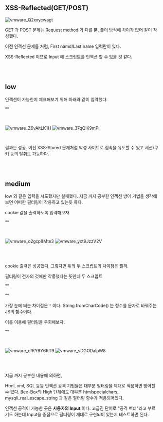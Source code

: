 ## XSS-Reflected(GET/POST)

![vmware_Q2xxycwagt](https://user-images.githubusercontent.com/79683414/137242590-cca1bd58-9283-4760-96ac-b90fd6928fbc.png)

GET 과 POST 문제는 Request method 가 다를 뿐, 풀이 방식에 차이가 없어 같이 작성했다.

이전 인젝션 문제들 처럼, First namd/Last name 입력란이 있다.

XSS-Reflected 이므로 Input 에 스크립트를 인젝션 할 수 있을 것 같다.

<br><br>

## low

인젝션이 가능한지 체크해보기 위해 아래와 같이 입력했다.

"<script>alert("Succeed");</script>"

<br>

![vmware_Z6vAitLK1H](https://user-images.githubusercontent.com/79683414/137243146-4a54c141-2d55-4906-aee5-36e96c08103c.png)
![vmware_37qQlK9mPI](https://user-images.githubusercontent.com/79683414/137243188-41cfe318-bfb7-4e3b-bce2-10e80ab61349.png)

<br>

결과는 성공. 이전 XSS-Stored 문제처럼 악성 사이트로 접속을 유도할 수 있고 세션/쿠키 등의 탈취도 가능하다.

<br><br>

## medium

low 와 같은 입력을 시도했지만 실패했다. 지금 까지 공부한 인젝션 방어 기법을 생각해 보면 어떠한 필터링이 작용하고 있는듯 하다.

cookie 값을 출력하도록 입력해보자.

"<script>alert(document.cookie);</script>"

<br>

![vmware_o2gcp8Mte3](https://user-images.githubusercontent.com/79683414/137243933-e30cf0c7-168d-4314-9d0f-e3c4117dbf73.png)
![vmware_yxt9JzzV2V](https://user-images.githubusercontent.com/79683414/137243937-3f526270-c01e-4739-8529-f6d8f4a3a2b4.png)

<br><br>

cookie 출력은 성공했다. 그렇다면 위의 두 스크립트의 차이첨은 뭘까.

필터링이 전자의 것에만 작욯했다는 뜻인데 두 스크립트

"<script>alert("Succeed");</script>"

"<script>alert(document.cookie);</script>"

가장 눈에 띄는 차이점은 `"` 이다. String.fromCharCode() 는 정수를 문자로 바꿔주는 JS의 함수이다.

이를 이용해 필터링을 우회해보자.

"<script>alert(String.fromCharCode(83,117,99,99,101,101,100,33));</script>"

<br>

![vmware_cfKY6Y6KT9](https://user-images.githubusercontent.com/79683414/137244598-f17c2621-61bb-4194-9d9a-3bed789c2f80.png)
![vmware_sDGODalpW8](https://user-images.githubusercontent.com/79683414/137244606-102c2548-819b-4178-aa3c-320bddd793c0.png)

<br><br>



지금 까지 공부한 내용에 의하면,

Html, xml, SQL 등등 인젝션 공격 기법들은 대부분 필터링을 제대로 적용하면 방어할 수 있다. Bee-Box의 High 단계에도 대부분 htmlspecialchars,  mysqli_real_escape_string 과 같은 필터링 함수가 적용되어있다.

인젝션 공격이 가능한 곳은 __사용자의 Input__ 이다. 고급진 단어로 "공격 벡터"라고 부르기도 하는데 Input을 중점으로 필터링이 제대로 구현되어 있는지 테스트하면 된다.


